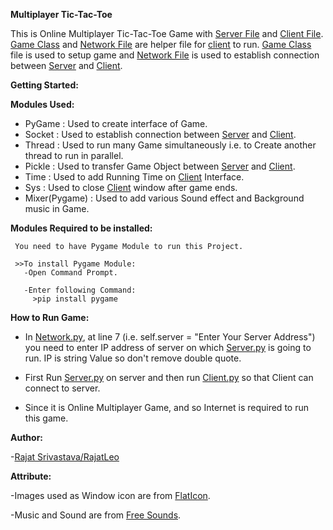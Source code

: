 **Multiplayer Tic-Tac-Toe**

This is Online Multiplayer Tic-Tac-Toe Game with [Server File](https://github.com/RajatLeo/Multiplayer-Tic-Tac-Toe/blob/master/Server.py) and [Client File](https://github.com/RajatLeo/Multiplayer-Tic-Tac-Toe/blob/master/Client.py). [Game Class](https://github.com/RajatLeo/Multiplayer-Tic-Tac-Toe/blob/master/GameClass.py) and [Network File](https://github.com/RajatLeo/Multiplayer-Tic-Tac-Toe/blob/master/Network.py) are helper file for [client](https://github.com/RajatLeo/Multiplayer-Tic-Tac-Toe/blob/master/Client.py) to run. [Game Class](https://github.com/RajatLeo/Multiplayer-Tic-Tac-Toe/blob/master/GameClass.py) file is used to setup game and [Network File](https://github.com/RajatLeo/Multiplayer-Tic-Tac-Toe/blob/master/Network.py) is used to establish connection between [Server](https://github.com/RajatLeo/Multiplayer-Tic-Tac-Toe/blob/master/Server.py) and [Client](https://github.com/RajatLeo/Multiplayer-Tic-Tac-Toe/blob/master/Client.py).

**Getting Started:**

**Modules Used:**

- PyGame : Used to create interface of Game.
- Socket : Used to establish connection between [Server](https://github.com/RajatLeo/Multiplayer-Tic-Tac-Toe/blob/master/Server.py) and [Client](https://github.com/RajatLeo/Multiplayer-Tic-Tac-Toe/blob/master/Client.py).
- Thread : Used to run many Game simultaneously i.e. to Create another thread to run in parallel.
- Pickle : Used to transfer Game Object between [Server](https://github.com/RajatLeo/Multiplayer-Tic-Tac-Toe/blob/master/Server.py) and [Client](https://github.com/RajatLeo/Multiplayer-Tic-Tac-Toe/blob/master/Client.py).
- Time : Used to add Running Time on [Client](https://github.com/RajatLeo/Multiplayer-Tic-Tac-Toe/blob/master/Client.py) Interface.
- Sys :  Used to close [Client](https://github.com/RajatLeo/Multiplayer-Tic-Tac-Toe/blob/master/Client.py) window after game ends.
- Mixer(Pygame) : Used to add various Sound effect and Background music in Game.


**Modules Required to be installed:**

     You need to have Pygame Module to run this Project.

     >>To install Pygame Module:
       -Open Command Prompt.

       -Enter following Command:
         >pip install pygame

**How to Run Game:**

-  In [Network.py](https://github.com/RajatLeo/Multiplayer-Tic-Tac-Toe/blob/master/Network.py), at line 7 (i.e. self.server = "Enter Your Server Address") you need to enter IP address of server on which [Server.py](https://github.com/RajatLeo/Multiplayer-Tic-Tac-Toe/blob/master/Server.py) is going to run. IP is string Value so don't remove double quote.

- First Run [Server.py](https://github.com/RajatLeo/Multiplayer-Tic-Tac-Toe/blob/master/Server.py) on server and then run [Client.py](https://github.com/RajatLeo/Multiplayer-Tic-Tac-Toe/blob/master/Client.py) so that Client can connect to server.

- Since it is Online Multiplayer Game, and so Internet is required to run this game.


**Author:**

-[Rajat Srivastava/RajatLeo](https://github.com/RajatLeo)

**Attribute:**

-Images used as Window icon are from [FlatIcon](https://flaticon.com).

-Music and Sound are from [Free Sounds](http://www.freesound.org/).
